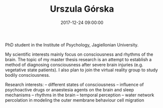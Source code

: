 ﻿---
layout: post
title:  "Urszula Górska"
name: Urszula
surname: Górska
date:   2017-12-24 09:00:00
categories: people
image-file: /images/people/ugorska.jpg
category: clab
mail: u.j.gorska@gmail.com
website: 
twitter:
researchgate: 
---

PhD student in the Institute of Psychology, Jagiellonian University.

My scientific interests mainly focus on consciousness and rhythms of the brain. The topic of my master thesis research is an attempt to establish a method of diagnosing consciousness after severe brain injuries (e.g. vegetative state patients). I also plan to join the virtual reality group to study bodily consciousness.
          
Research interests:
– different states of consciousness
– influence of psychoactive drugs or anaestesia agents on the brain and sleep mechanisms
– rhythms in the brain
– temporal perception
– water network percolation in modeling the outer membrane behaviour cell migration
